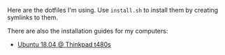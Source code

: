 Here are the dotfiles I'm using. Use `install.sh` to install them by 
creating symlinks to them.

There are also the installation guides for my computers:

* [Ubuntu 18.04 @ Thinkpad t480s](thinkpad_ubuntu_install.md)
